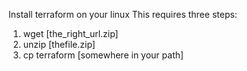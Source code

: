 Install terraform on your linux
This requires three steps:
1. wget [the_right_url.zip]
2. unzip [thefile.zip]
3. cp terraform [somewhere in your path]
